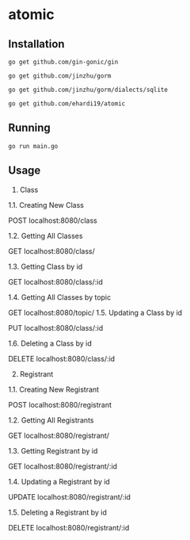 # atomic

## Installation

``go get github.com/gin-gonic/gin``

``go get github.com/jinzhu/gorm``

``go get github.com/jinzhu/gorm/dialects/sqlite``

``go get github.com/ehardi19/atomic``

## Running

``go run main.go``


## Usage

1. Class

1.1. Creating New Class

POST localhost:8080/class

1.2. Getting All Classes

GET localhost:8080/class/

1.3. Getting Class by id

GET localhost:8080/class/:id

1.4. Getting All Classes by topic

GET localhost:8080/topic/
1.5. Updating a Class by id

PUT localhost:8080/class/:id

1.6. Deleting a Class by id

DELETE localhost:8080/class/:id

2. Registrant

1.1. Creating New Registrant

POST localhost:8080/registrant

1.2. Getting All Registrants

GET localhost:8080/registrant/

1.3. Getting Registrant by id

GET localhost:8080/registrant/:id

1.4. Updating a Registrant by id

UPDATE localhost:8080/registrant/:id

1.5. Deleting a Registrant by id

DELETE localhost:8080/registrant/:id